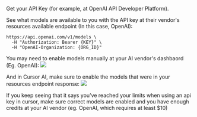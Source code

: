 Get your API Key (for example, at OpenAI API Developer Platform).

See what models are available to you with the API key at their vendor's resources available endpoint (In this case, OpenAI):
```
https://api.openai.com/v1/models \  
  -H "Authorization: Bearer {KEY}" \  
  -H "OpenAI-Organization: {ORG_ID}"
```

You may need to enable models manually at your AI vendor's dashbaord (Eg. OpenAI):
![](https://i.imgur.com/YeMnjFs.png)


And in Cursor AI, make sure to enable the models that were in your resources endpoint response:
![](https://i.imgur.com/DaBBW6X.png)


If you keep seeing that it says you’ve reached your limits when using an api key in cursor, make sure correct models are enabled and you have enough credits at your AI vendor (eg. OpenAI, which requires at least $10)
